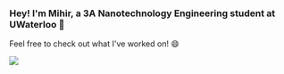 ### Hey! I'm Mihir, a 3A Nanotechnology Engineering student at UWaterloo 👋
Feel free to check out what I've worked on! 😄

![](https://komarev.com/ghpvc/?username=MihirKakkar&color=red&style=flat-square)

<!--
**MihirKakkar/MihirKakkar** is a ✨ _special_ ✨ repository because its `README.md` (this file) appears on your GitHub profile.

Here are some ideas to get you started:

- 🔭 I’m currently working on ...
- 🌱 I’m currently learning ...
- 👯 I’m looking to collaborate on ...
- 🤔 I’m looking for help with ...
- 💬 Ask me about ...
- 📫 How to reach me: ...
- 😄 Pronouns: ...
- ⚡ Fun fact: ...
-->
